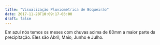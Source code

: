 ```yaml
---
title: "Visualização Pluviométrica de Boqueirão"
date: 2017-11-28T10:09:17-03:00
draft: false
---
```


Em azul nós temos os meses com chuvas acima de 80mm a maior parte da precipitação. Eles são Abril, Maio, Junho e Julho.
<!--more-->
<script src="https://d3js.org/d3.v4.min.js"></script>


<script type="text/javascript">
    const alturaSVG = 450, larguraSVG = 900;
    const margin = {top: 10, right: 20, bottom:50, left: 45},
    larguraVis = larguraSVG - margin.left - margin.right,
    alturaVis = alturaSVG - margin.top - margin.bottom;
          
    

    function desenhaVis(dados) {
        /*
       * Prepara onde adicionaremos a visualizacao
       */
       let grafico = d3.select('#chart') 
            .append('svg')
            .attr('width', larguraVis + margin.left + margin.right)
            .attr('height', alturaVis + margin.top + margin.bottom)
            .append('g') 
            .attr('transform', 'translate(' +  margin.left + ',' + margin.top + ')');

       /*
       * As escalas
       */
        let x = d3.scaleLinear() 
                .domain([0, d3.max(dados, (d) => d.noventa_percentil)])
                .range([0,larguraVis]);
        let y = d3.scaleLinear() 
                 .domain([0, d3.max(dados, (d, i) => d.dez_percentil)])
                 .range([0, alturaVis])
                 .rangeRound([alturaVis, 0]);
        console.log(x(100),y(100));
         /*
       * As marcas
       */
      grafico.selectAll('g')
              .data(dados)
              .enter()
                .append('circle')
                     // usando a escala definida acima
                  .attr('cy', d => y(d.dez_percentil))
                  .attr('cx', d => x(d.noventa_percentil))
                  .attr('r', 10)
                  .attr('fill', d => {if(d.mediana > 80) {return "blue";}else{return "red";}})

       /*
       * Os eixos
       */
       grafico.append("g")
            .attr("class", "x axis")
            .attr("transform", "translate(0," + alturaVis + ")")
            .call(d3.axisBottom(x)); 
        grafico.append('g')
            .attr('transform', 'translate(0,0)')
            .call(d3.axisLeft(y))  

        grafico.append("text")
            .attr("transform", "translate(-30," + (alturaVis + margin.top)/2 + ") rotate(-90)")
            .text("10-percentil");
        grafico.append("text")
            .attr("transform", "translate(" + ((larguraVis + margin.right)/2) + "," + (alturaVis +35) + " )")
            .text("90-percentil");
        
        
    }

    d3.json('/lab3---vis/post/static/boqueirao-por-mes.json', function(dados) {
        desenhaVis(dados);
        });
</script>

<div id = "chart">

</div>